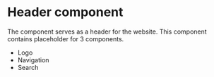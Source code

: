 
# Header component

The component serves as a header for the website. This component contains placeholder for 3 components.
* Logo
* Navigation
* Search

